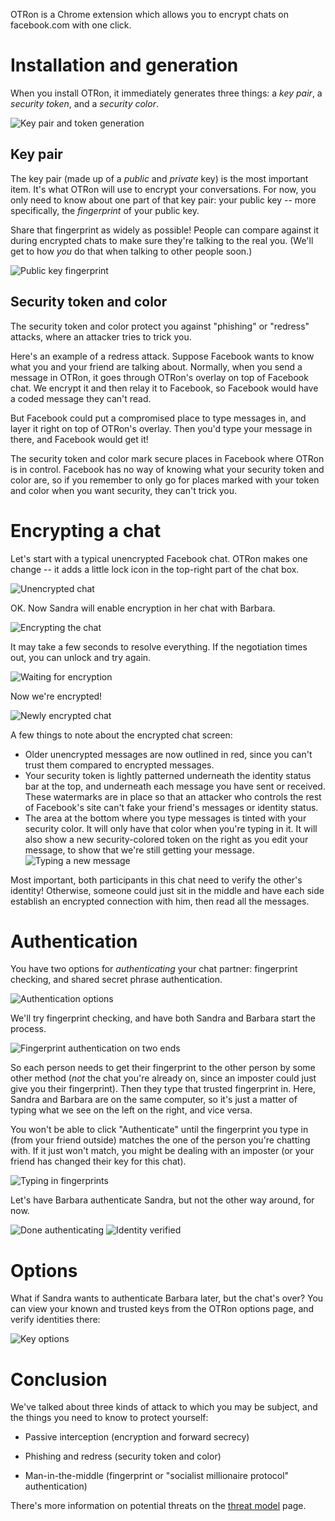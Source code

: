 OTRon is a Chrome extension which allows you to encrypt chats on facebook.com with one click.

# Installation and generation
When you install OTRon, it immediately generates three things: a *key pair*, a *security token*, and a *security color*.

![Key pair and token generation](img/01-gen.png)

## Key pair
The key pair (made up of a *public* and *private* key) is the most important item. It's what OTRon will use to encrypt your conversations. For now, you only need to know about one part of that key pair: your public key -- more specifically, the *fingerprint* of your public key.

Share that fingerprint as widely as possible! People can compare against it during encrypted chats to make sure they're talking to the real you. (We'll get to how *you* do that when talking to other people soon.)

![Public key fingerprint](img/02-fingerprint.png)

## Security token and color
The security token and color protect you against "phishing" or "redress" attacks, where an attacker tries to trick you.

Here's an example of a redress attack. Suppose Facebook wants to know what you and your friend are talking about. Normally, when you send a message in OTRon, it goes through OTRon's overlay on top of Facebook chat. We encrypt it and then relay it to Facebook, so Facebook would have a coded message they can't read.

But Facebook could put a compromised place to type messages in, and layer it right on top of OTRon's overlay. Then you'd type your message in there, and Facebook would get it!

The security token and color mark secure places in Facebook where OTRon is in control. Facebook has no way of knowing what your security token and color are, so if you remember to only go for places marked with your token and color when you want security, they can't trick you.

# Encrypting a chat
Let's start with a typical unencrypted Facebook chat. OTRon makes one change -- it adds a little lock icon in the top-right part of the chat box.

![Unencrypted chat](img/03-unencrypted.png)

OK. Now Sandra will enable encryption in her chat with Barbara.

![Encrypting the chat](img/04-encrypt.png)

It may take a few seconds to resolve everything. If the negotiation times out, you can unlock and try again.

![Waiting for encryption](img/05-encrypt-request.png)

Now we're encrypted!

![Newly encrypted chat](img/06-encrypted.png)

A few things to note about the encrypted chat screen:
- Older unencrypted messages are now outlined in red, since you can't trust them compared to encrypted messages.
- Your security token is lightly patterned underneath the identity status bar at the top, and underneath each message you have sent or received. These watermarks are in place so that an attacker who controls the rest of Facebook's site can't fake your friend's messages or identity status.
- The area at the bottom where you type messages is tinted with your security color. It will only have that color when you're typing in it. It will also show a new security-colored token on the right as you edit your message, to show that we're still getting your message.
  ![Typing a new message](img/07-typing.png)

Most important, both participants in this chat need to verify the other's identity! Otherwise, someone could just sit in the middle and have each side establish an encrypted connection with him, then read all the messages.

# Authentication

You have two options for *authenticating* your chat partner: fingerprint checking, and shared secret phrase authentication.

![Authentication options](img/08-auth.png)

We'll try fingerprint checking, and have both Sandra and Barbara start the process.

![Fingerprint authentication on two ends](img/09-authing.png)

<!-- TODO cover SMP -->

So each person needs to get their fingerprint to the other person by some other method (*not* the chat you're already on, since an imposter could just give you their fingerprint). Then they type that trusted fingerprint in. Here, Sandra and Barbara are on the same computer, so it's just a matter of typing what we see on the left on the right, and vice versa.

You won't be able to click "Authenticate" until the fingerprint you type in (from your friend outside) matches the one of the person you're chatting with. If it just won't match, you might be dealing with an imposter (or your friend has changed their key for this chat).

![Typing in fingerprints](img/10-authing-typing.png)

Let's have Barbara authenticate Sandra, but not the other way around, for now.

![Done authenticating](img/11-done-authing.png)
![Identity verified](img/12-authed.png)

# Options

What if Sandra wants to authenticate Barbara later, but the chat's over? You can view your known and trusted keys from the OTRon options page, and verify identities there:

![Key options](img/13-key-options.png)

# Conclusion
We've talked about three kinds of attack to which you may be subject, and the things you need to know to protect yourself:

- Passive interception (encryption and forward secrecy)

- Phishing and redress (security token and color)

- Man-in-the-middle (fingerprint or "socialist millionaire protocol" authentication)

There's more information on potential threats on the [threat model](threat-model.md) page.
